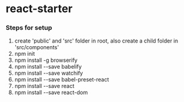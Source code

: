 # react-starter

### Steps for setup
1. create 'public' and 'src' folder in root, also create a child folder in 'src/components'
2. npm init
3. npm install -g browserify
4. npm install --save babelify
5. npm install --save watchify
6. npm install --save babel-preset-react
7. npm install --save react
8. npm install --save react-dom



